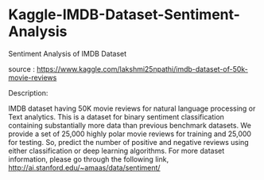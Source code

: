 # Kaggle-IMDB-Dataset-Sentiment-Analysis
Sentiment Analysis of IMDB Dataset

source : https://www.kaggle.com/lakshmi25npathi/imdb-dataset-of-50k-movie-reviews

Description:

IMDB dataset having 50K movie reviews for natural language processing or Text analytics.
This is a dataset for binary sentiment classification containing substantially more data than previous benchmark datasets. We provide a set of 25,000 highly polar movie reviews for training and 25,000 for testing. So, predict the number of positive and negative reviews using either classification or deep learning algorithms.
For more dataset information, please go through the following link,
http://ai.stanford.edu/~amaas/data/sentiment/
